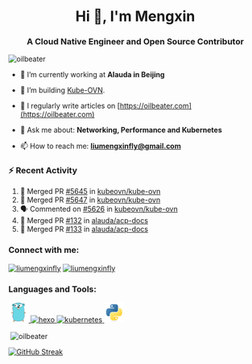 <h1 align="center">Hi 👋, I'm Mengxin</h1>
<h3 align="center">A Cloud Native Engineer and Open Source Contributor</h3>

<p align="left"> <img src="https://komarev.com/ghpvc/?username=oilbeater&label=Profile%20views&color=0e75b6&style=flat" alt="oilbeater" /> </p>

- 🔭 I’m currently working at **Alauda in Beijing**

- 👯 I’m building [Kube-OVN](https://github.com/kubeovn/kube-ovn).

- 📝 I regularly write articles on [https://oilbeater.com](https://oilbeater.com)

- 💬 Ask me about: **Networking, Performance and Kubernetes**

- 📫 How to reach me: **liumengxinfly@gmail.com**

### :zap: Recent Activity

<!--START_SECTION:activity-->
1. 🎉 Merged PR [#5645](https://github.com/kubeovn/kube-ovn/pull/5645) in [kubeovn/kube-ovn](https://github.com/kubeovn/kube-ovn)
2. 🎉 Merged PR [#5647](https://github.com/kubeovn/kube-ovn/pull/5647) in [kubeovn/kube-ovn](https://github.com/kubeovn/kube-ovn)
3. 🗣 Commented on [#5626](https://github.com/kubeovn/kube-ovn/issues/5626#issuecomment-3218685659) in [kubeovn/kube-ovn](https://github.com/kubeovn/kube-ovn)
4. 🎉 Merged PR [#132](https://github.com/alauda/acp-docs/pull/132) in [alauda/acp-docs](https://github.com/alauda/acp-docs)
5. 🎉 Merged PR [#133](https://github.com/alauda/acp-docs/pull/133) in [alauda/acp-docs](https://github.com/alauda/acp-docs)
<!--END_SECTION:activity-->

<h3 align="left">Connect with me:</h3>
<p align="left">
<a href="https://twitter.com/liumengxinfly" target="blank"><img align="center" src="https://raw.githubusercontent.com/rahuldkjain/github-profile-readme-generator/master/src/images/icons/Social/twitter.svg" alt="liumengxinfly" height="30" width="40" /></a>
<a href="https://linkedin.com/in/oilbeater" target="blank"><img align="center" src="https://raw.githubusercontent.com/rahuldkjain/github-profile-readme-generator/master/src/images/icons/Social/linked-in-alt.svg" alt="liumengxinfly" height="30" width="40" /></a>
</p>

<h3 align="left">Languages and Tools:</h3>
<p align="left"> <a href="https://golang.org" target="_blank" rel="noreferrer"> <img src="https://raw.githubusercontent.com/devicons/devicon/master/icons/go/go-original.svg" alt="go" width="40" height="40"/> </a> <a href="hexo.io/" target="_blank" rel="noreferrer"> <img src="https://www.vectorlogo.zone/logos/hexoio/hexoio-icon.svg" alt="hexo" width="40" height="40"/> </a> <a href="https://kubernetes.io" target="_blank" rel="noreferrer"> <img src="https://www.vectorlogo.zone/logos/kubernetes/kubernetes-icon.svg" alt="kubernetes" width="40" height="40"/> </a> <a href="https://www.python.org" target="_blank" rel="noreferrer"> <img src="https://raw.githubusercontent.com/devicons/devicon/master/icons/python/python-original.svg" alt="python" width="40" height="40"/> </a> </p>

<p>&nbsp;<img align="center" src="https://github-readme-stats.vercel.app/api?username=oilbeater&show_icons=true&locale=en" alt="oilbeater" /></p>

[![GitHub Streak](https://streak-stats.demolab.com/?user=oilbeater)](https://git.io/streak-stats)
